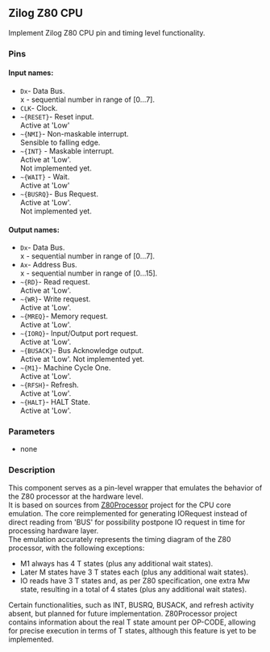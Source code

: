 ## Zilog Z80 CPU

Implement Zilog Z80 CPU pin and timing level functionality.

### Pins

#### Input names:

- `Dx`- Data Bus.  
  x - sequential number in range of [0…7].
- `CLK`- Clock.
- `~{RESET}`- Reset input.  
  Active at 'Low'
- `~{NMI}`- Non-maskable interrupt.  
  Sensible to falling edge.
- `~{INT}` - Maskable interrupt.  
  Active at 'Low'.  
  Not implemented yet.
- `~{WAIT}` - Wait.  
  Active at 'Low'
- `~{BUSRQ}`- Bus Request.  
  Active at 'Low'.  
  Not implemented yet.

#### Output names:

- `Dx`- Data Bus.  
  x - sequential number in range of [0…7].
- `Ax`- Address Bus.  
  x - sequential number in range of [0…15].
- `~{RD}`- Read request.  
  Active at 'Low'.
- `~{WR}`- Write request.  
  Active at 'Low'.
- `~{MREQ}`- Memory request.  
  Active at 'Low'.
- `~{IORQ}`- Input/Output port request.  
  Active at 'Low'.
- `~{BUSACK}`- Bus Acknowledge output.  
  Active at 'Low'.
  Not implemented yet.
- `~{M1}`- Machine Cycle One.  
  Active at 'Low'.
- `~{RFSH}`- Refresh.  
  Active at 'Low'.
- `~{HALT}`- HALT State.  
  Active at 'Low'.

### Parameters

- none

### Description

This component serves as a pin-level wrapper that emulates the behavior of the Z80 processor at the hardware level.  
It is based on sources from [Z80Processor](https://github.com/codesqueak/Z80Processor) project for the CPU core emulation.
The core reimplemented for generating IORequest instead of direct reading from 'BUS' for possibility postpone IO request in time for processing hardware layer.  
The emulation accurately represents the timing diagram of the Z80 processor, with the following exceptions:

- M1 always has 4 T states (plus any additional wait states).
- Later M states have 3 T states each (plus any additional wait states).
- IO reads have 3 T states and, as per Z80 specification, one extra Mw state, resulting in
  a total of 4 states (plus any additional wait states).

Certain functionalities, such as INT, BUSRQ, BUSACK, and refresh activity absent, but planned for future implementation.
Z80Processor project contains information about the real T state amount per OP-CODE, allowing for precise execution in terms of T states, although this feature is
yet to be
implemented.
